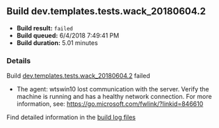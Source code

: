 ## Build dev.templates.tests.wack_20180604.2
- **Build result:** `failed`
- **Build queued:** 6/4/2018 7:49:41 PM
- **Build duration:** 5.01 minutes
### Details
Build [dev.templates.tests.wack_20180604.2](https://winappstudio.visualstudio.com/web/build.aspx?pcguid=a4ef43be-68ce-4195-a619-079b4d9834c2&builduri=vstfs%3a%2f%2f%2fBuild%2fBuild%2f25803) failed

+ The agent: wtswin10 lost communication with the server. Verify the machine is running and has a healthy network connection. For more information, see: https://go.microsoft.com/fwlink/?linkid=846610

Find detailed information in the [build log files](https://uwpctdiags.blob.core.windows.net/buildlogs/dev.templates.tests.wack_20180604.2_logs.zip)
